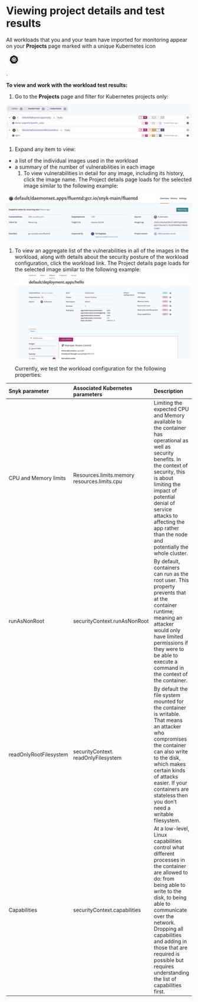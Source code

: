 # Viewing project details and test results

All workloads that you and your team have imported for monitoring appear on your **Projects** page marked with a unique Kubernetes icon

![image4.png](../../../.gitbook/assets/uuid-24e0b69a-01c3-9434-9dac-9b44864bd269-en.png)

.

**To view and work with the workload test results:**

1. Go to the **Projects** page and filter for Kubernetes projects only:

![image5.png](../../../.gitbook/assets/uuid-08d7978e-0c64-a8c2-c289-402534ebec42-en.png)
1. Expand any item to view:

* a list of the individual images used in the workload
* a summary of the number of vulnerabilities in each image
  1. To view vulnerabilities in detail for any image, including its history, click the image name. The Project details page loads for the selected image similar to the following example:

![image6.png](../../../.gitbook/assets/uuid-3236e448-b837-bd37-9579-5258c9f0db22-en.png)
1. To view an aggregate list of the vulnerabilities in all of the images in the workload, along with details about the security posture of the workload configuration, click the workload link. The Project details page loads for the selected image similar to the following example:![image7.png](../../../.gitbook/assets/uuid-79e06589-b59c-4bad-30e4-56c0e15607e0-en.png)

   Currently, we test the workload configuration for the following properties:

| **Snyk parameter** | **Associated Kubernetes parameters** | **Description** |
| :--- | :--- | :--- |
| CPU and Memory limits | Resources.limits.memory resources.limits.cpu | Limiting the expected CPU and Memory available to the container has operational as well as security benefits. In the context of security, this is about limiting the impact of potential denial of service attacks to affecting the app rather than the node and potentially the whole cluster. |
| runAsNonRoot | securityContext.runAsNonRoot | By default, containers can run as the root user. This property prevents that at the container runtime, meaning an attacker would only have limited permissions if they were to be able to execute a command in the context of the container. |
| readOnlyRootFilesystem | securityContext. readOnlyFilesystem | By default the file system mounted for the container is writable. That means an attacker who compromises the container can also write to the disk, which makes certain kinds of attacks easier. If your containers are stateless then you don’t need a writable filesystem. |
| Capabilities | securityContext.capabilities | At a low-level, Linux capabilities control what different processes in the container are allowed to do: from being able to write to the disk, to being able to communicate over the network. Dropping all capabilities and adding in those that are required is possible but requires understanding the list of capabilities first. |

